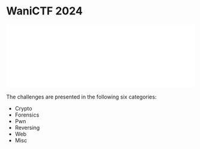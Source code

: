 # WaniCTF 2024

<a href="logo.png">
    <img src="logo.png" alt="WaniCTF 2024 Logo">
</a>

The challenges are presented in the following six categories:

- Crypto
- Forensics
- Pwn
- Reversing
- Web
- Misc

